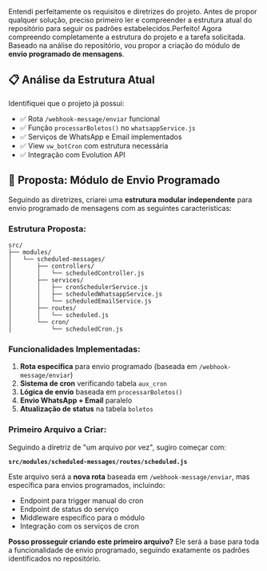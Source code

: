 Entendi perfeitamente os requisitos e diretrizes do projeto. Antes de propor qualquer solução, preciso primeiro ler e compreender a estrutura atual do repositório para seguir os padrões estabelecidos.Perfeito! Agora compreendo completamente a estrutura do projeto e a tarefa solicitada. Baseado na análise do repositório, vou propor a criação do módulo de **envio programado de mensagens**.

## 📋 **Análise da Estrutura Atual**

Identifiquei que o projeto já possui:
- ✅ Rota `/webhook-message/enviar` funcional
- ✅ Função `processarBoletos()` no `whatsappService.js` 
- ✅ Serviços de WhatsApp e Email implementados
- ✅ View `vw_botCron` com estrutura necessária
- ✅ Integração com Evolution API

## 🎯 **Proposta: Módulo de Envio Programado**

Seguindo as diretrizes, criarei uma **estrutura modular independente** para envio programado de mensagens com as seguintes características:

### **Estrutura Proposta:**
```
src/
├── modules/
│   └── scheduled-messages/
│       ├── controllers/
│       │   └── scheduledController.js
│       ├── services/
│       │   ├── cronSchedulerService.js
│       │   ├── scheduledWhatsappService.js
│       │   └── scheduledEmailService.js
│       ├── routes/
│       │   └── scheduled.js
│       └── cron/
│           └── scheduledCron.js
```

### **Funcionalidades Implementadas:**
1. **Rota específica** para envio programado (baseada em `/webhook-message/enviar`)
2. **Sistema de cron** verificando tabela `aux_cron`
3. **Lógica de envio** baseada em `processarBoletos()`
4. **Envio WhatsApp + Email** paralelo
5. **Atualização de status** na tabela `boletos`

### **Primeiro Arquivo a Criar:**

Seguindo a diretriz de "um arquivo por vez", sugiro começar com:

**`src/modules/scheduled-messages/routes/scheduled.js`**

Este arquivo será a **nova rota** baseada em `/webhook-message/enviar`, mas específica para envios programados, incluindo:
- Endpoint para trigger manual do cron
- Endpoint de status do serviço
- Middleware específico para o módulo
- Integração com os serviços de cron

**Posso prosseguir criando este primeiro arquivo?** Ele será a base para toda a funcionalidade de envio programado, seguindo exatamente os padrões identificados no repositório.